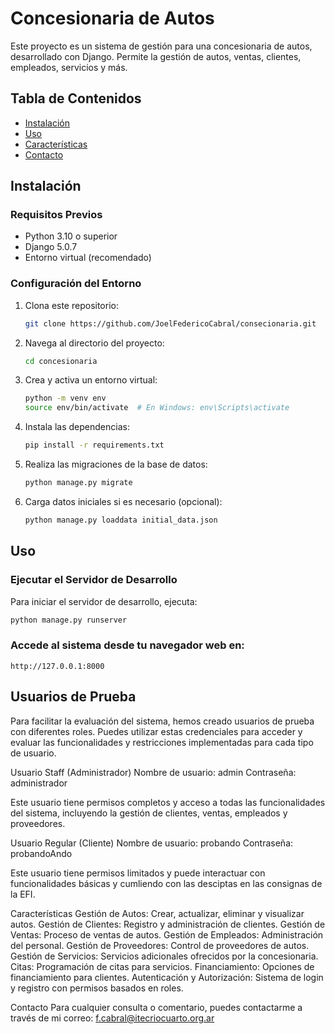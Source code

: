 # Concesionaria de Autos

Este proyecto es un sistema de gestión para una concesionaria de autos, desarrollado con Django. Permite la gestión de autos, ventas, clientes, empleados, servicios y más.

## Tabla de Contenidos

- [Instalación](#instalación)
- [Uso](#uso)
- [Características](#características)
- [Contacto](#contacto)

## Instalación

### Requisitos Previos

- Python 3.10 o superior
- Django 5.0.7
- Entorno virtual (recomendado)

### Configuración del Entorno

1. Clona este repositorio:

    ```bash
    git clone https://github.com/JoelFedericoCabral/consecionaria.git
    ```

2. Navega al directorio del proyecto:

    ```bash
    cd concesionaria
    ```

3. Crea y activa un entorno virtual:

    ```bash
    python -m venv env
    source env/bin/activate  # En Windows: env\Scripts\activate
    ```

4. Instala las dependencias:

    ```bash
    pip install -r requirements.txt
    ```

5. Realiza las migraciones de la base de datos:

    ```bash
    python manage.py migrate
    ```

6. Carga datos iniciales si es necesario (opcional):

    ```bash
    python manage.py loaddata initial_data.json
    ```

## Uso

### Ejecutar el Servidor de Desarrollo

Para iniciar el servidor de desarrollo, ejecuta:

```bash
python manage.py runserver
```


### Accede al sistema desde tu navegador web en:

    http://127.0.0.1:8000


## Usuarios de Prueba
Para facilitar la evaluación del sistema, hemos creado usuarios de prueba con diferentes roles. Puedes utilizar estas credenciales para acceder y evaluar las funcionalidades y restricciones implementadas para cada tipo de usuario.

Usuario Staff (Administrador)
Nombre de usuario: admin
Contraseña: administrador

Este usuario tiene permisos completos y acceso a todas las funcionalidades del sistema, incluyendo la gestión de clientes, ventas, empleados y proveedores.


Usuario Regular (Cliente)
Nombre de usuario: probando
Contraseña: probandoAndo


Este usuario tiene permisos limitados y puede interactuar con funcionalidades básicas y cumliendo con las desciptas en las consignas de la EFI.


Características
Gestión de Autos: Crear, actualizar, eliminar y visualizar autos.
Gestión de Clientes: Registro y administración de clientes.
Gestión de Ventas: Proceso de ventas de autos.
Gestión de Empleados: Administración del personal.
Gestión de Proveedores: Control de proveedores de autos.
Gestión de Servicios: Servicios adicionales ofrecidos por la concesionaria.
Citas: Programación de citas para servicios.
Financiamiento: Opciones de financiamiento para clientes.
Autenticación y Autorización: Sistema de login y registro con permisos basados en roles.


Contacto
Para cualquier consulta o comentario, puedes contactarme a través de mi correo: f.cabral@itecriocuarto.org.ar

